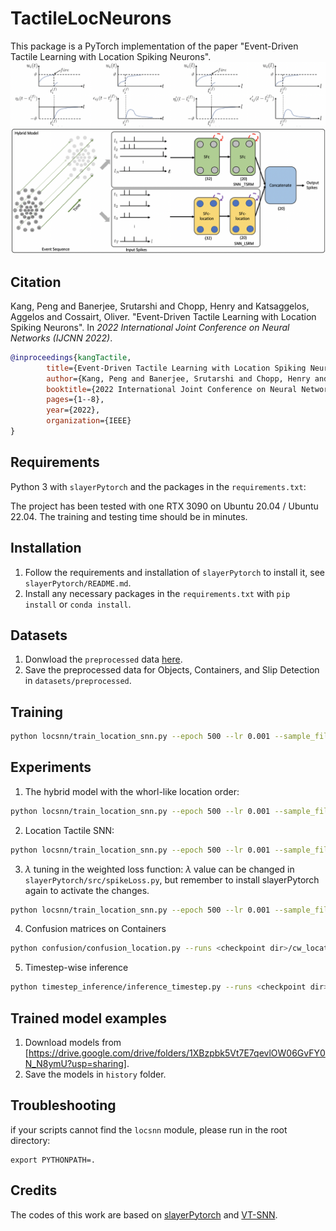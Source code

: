 # TactileLocNeurons
This package is a PyTorch implementation of the paper "Event-Driven Tactile Learning with Location Spiking Neurons".
![TSRM vs. LSRM](LSN.png?raw=true "Title")
![The hybrid model](hybrid.png?raw=true "Title")
## Citation ##
Kang, Peng and Banerjee, Srutarshi and Chopp, Henry and Katsaggelos, Aggelos and Cossairt, Oliver. "Event-Driven Tactile Learning with Location Spiking Neurons". 
In _2022 International Joint Conference on Neural Networks (IJCNN 2022)_.

```bibtex
@inproceedings{kangTactile,
        title={Event-Driven Tactile Learning with Location Spiking Neurons},
        author={Kang, Peng and Banerjee, Srutarshi and Chopp, Henry and Katsaggelos, Aggelos and Cossairt, Oliver},
        booktitle={2022 International Joint Conference on Neural Networks (IJCNN)},
        pages={1--8},
        year={2022},
        organization={IEEE}
}
```

## Requirements
Python 3 with `slayerPytorch` and the packages in the `requirements.txt`:

The project has been tested with one RTX 3090 on Ubuntu 20.04 / Ubuntu 22.04. The training and testing time should be in minutes.

## Installation
1. Follow the requirements and installation of `slayerPytorch` to install it, see `slayerPytorch/README.md`.
2. Install any necessary packages in the `requirements.txt` with `pip install` or `conda install`.

## Datasets

1. Donwload the `preprocessed` data [here](https://clear-nus.github.io/visuotactile/download.html).
2. Save the preprocessed data for Objects, Containers, and Slip Detection in `datasets/preprocessed`.

## Training

```bash
python locsnn/train_location_snn.py --epoch 500 --lr 0.001 --sample_file 1 --batch_size 8 --fingers both --data_dir <preporcessed data dir> --hidden_size 32 --loss NumSpikes --mode location --network_config <network_config>/container_weight_location.yml  --task cw --checkpoint_dir <checkpoint dir>
```

## Experiments

1. The hybrid model with the whorl-like location order:
```bash
python locsnn/train_location_snn.py --epoch 500 --lr 0.001 --sample_file 1 --batch_size 8 --fingers both --data_dir <preporcessed data dir> --hidden_size 32 --loss NumSpikes --mode location_cat_whorl --network_config <network_config>/container_weight_location.yml  --task cw --checkpoint_dir <checkpoint dir>
```

2. Location Tactile SNN:
```bash
python locsnn/train_location_snn.py --epoch 500 --lr 0.001 --sample_file 1 --batch_size 8 --fingers both --data_dir <preporcessed data dir> --hidden_size 32 --loss NumSpikes --mode only_location --network_config <network_config>/container_weight_location_only.yml --task cw --checkpoint_dir <checkpoint dir>
```

3. $\lambda$ tuning in the weighted loss function:
$\lambda$ value can be changed in `slayerPytorch/src/spikeLoss.py`, but remember to install slayerPytorch again to activate the changes.
```bash
python locsnn/train_location_snn.py --epoch 500 --lr 0.001 --sample_file 1 --batch_size 8 --fingers both --data_dir <preporcessed data dir> --hidden_size 32 --loss WeightedLocationNumSpikes --mode location --network_config <network_config>/container_weight_location.yml --task cw --checkpoint_dir <checkpoint dir>
```

4. Confusion matrices on Containers
```bash
python confusion/confusion_location.py --runs <checkpoint dir>/cw_location_1
```

5. Timestep-wise inference
```bash
python timestep_inference/inference_timestep.py --runs <checkpoint dir>/cw_location_1 --save <timestep inference dir>
```

## Trained model examples
1. Download models from [https://drive.google.com/drive/folders/1XBzpbk5Vt7E7qevlOW06GvFY0N_N8ymU?usp=sharing].
2. Save the models in `history` folder.


## Troubleshooting

if your scripts cannot find the `locsnn` module, please run in the root directory:

``` 
export PYTHONPATH=.
```

## Credits
The codes of this work are based on [slayerPytorch](https://github.com/bamsumit/slayerPytorch) and [VT-SNN](https://github.com/clear-nus/VT_SNN).






